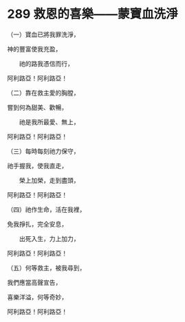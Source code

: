 # 289 救恩的喜樂——蒙寶血洗淨

（一）寶血已將我罪洗淨，

神的豐富使我充盈，

　　祂的路我憑信而行，

阿利路亞！阿利路亞！

（二）靠在救主愛的胸膛，

嘗到何為甜美、歡暢，

　　祂是我所最愛、無上，

阿利路亞！阿利路亞！

（三）每時每刻祂力保守，

祂手握我，使我直走，

　　榮上加榮，走到盡頭，

阿利路亞！阿利路亞！

（四）祂作生命，活在我裡，

免我掙扎，完全安息，

　　出死入生，力上加力，

阿利路亞！阿利路亞！

（五）何等救主，被我尋到，

我們應當高聲宣告，

喜樂洋溢，何等奇妙，

阿利路亞！阿利路亞！

